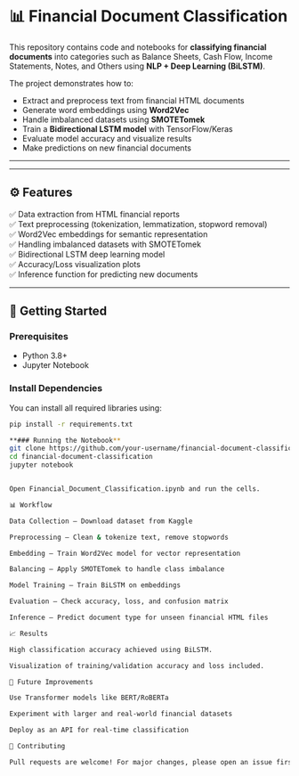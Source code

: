 # 📊 Financial Document Classification  

This repository contains code and notebooks for **classifying financial documents** into categories such as Balance Sheets, Cash Flow, Income Statements, Notes, and Others using **NLP + Deep Learning (BiLSTM)**.  

The project demonstrates how to:  
- Extract and preprocess text from financial HTML documents  
- Generate word embeddings using **Word2Vec**  
- Handle imbalanced datasets using **SMOTETomek**  
- Train a **Bidirectional LSTM model** with TensorFlow/Keras  
- Evaluate model accuracy and visualize results  
- Make predictions on new financial documents  

---


---

## ⚙️ Features  
✅ Data extraction from HTML financial reports  
✅ Text preprocessing (tokenization, lemmatization, stopword removal)  
✅ Word2Vec embeddings for semantic representation  
✅ Handling imbalanced datasets with SMOTETomek  
✅ Bidirectional LSTM deep learning model  
✅ Accuracy/Loss visualization plots  
✅ Inference function for predicting new documents  

---

## 🚀 Getting Started  

### Prerequisites  
- Python 3.8+  
- Jupyter Notebook  

### Install Dependencies  
You can install all required libraries using:  
```bash
pip install -r requirements.txt

**### Running the Notebook**
git clone https://github.com/your-username/financial-document-classification.git
cd financial-document-classification
jupyter notebook


Open Financial_Document_Classification.ipynb and run the cells.

📊 Workflow

Data Collection – Download dataset from Kaggle

Preprocessing – Clean & tokenize text, remove stopwords

Embedding – Train Word2Vec model for vector representation

Balancing – Apply SMOTETomek to handle class imbalance

Model Training – Train BiLSTM on embeddings

Evaluation – Check accuracy, loss, and confusion matrix

Inference – Predict document type for unseen financial HTML files

📈 Results

High classification accuracy achieved using BiLSTM.

Visualization of training/validation accuracy and loss included.

📌 Future Improvements

Use Transformer models like BERT/RoBERTa

Experiment with larger and real-world financial datasets

Deploy as an API for real-time classification

🤝 Contributing

Pull requests are welcome! For major changes, please open an issue first to discuss improvements.

